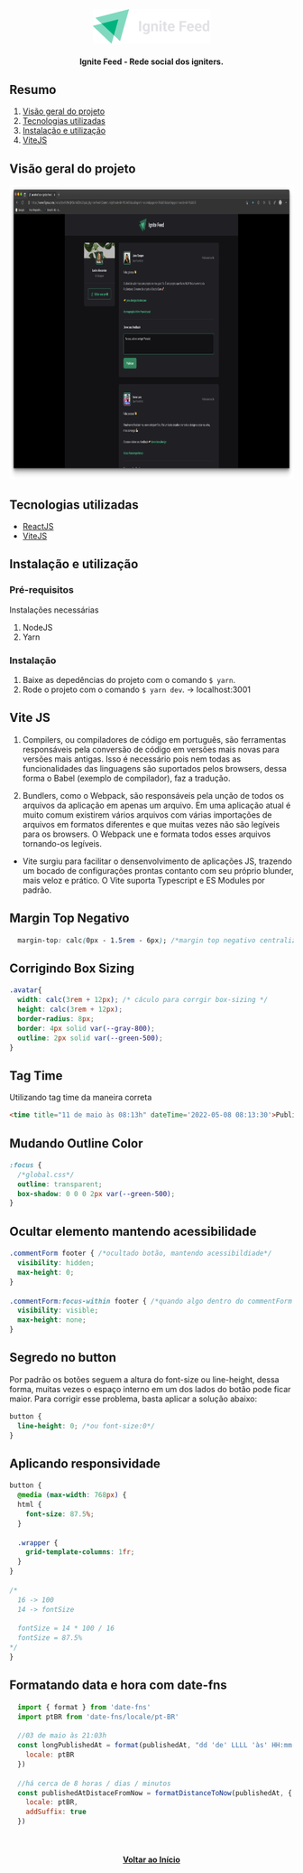 <div id="top" align="center">
  <div>
    <img src="github/images/logo.png" alt="Logo" width="209" height="61">
  </div>
  <h4 align="center">Ignite Feed - Rede social dos igniters.</h4>
</div>

## Resumo

<ol>
  <li><a href="#visão-geral-do-projeto">Visão geral do projeto</a></li>
  <li><a href="#tecnologias-utilizadas">Tecnologias utilizadas</a></li>
  <li><a href="#instalação-e-utilização">Instalação e utilização</a></li>
  <li><a href="#vite-js">ViteJS</a></li>
  
</ol>

## Visão geral do projeto

<div align="center">
  <img src="github/images/dashboard.png" alt="project preview" width="1180" height="520">  
</div>

## Tecnologias utilizadas

- [ReactJS](https://reactjs.org/)
- [ViteJS](https://vitejs.dev/)

## Instalação e utilização

### Pré-requisitos

Instalações necessárias

1. NodeJS
2. Yarn

### Instalação

1. Baixe as depedências do projeto com o comando `$ yarn`.
2. Rode o projeto com o comando `$ yarn dev`. -> localhost:3001

## Vite JS

1. Compilers, ou compiladores de código em português, são ferramentas responsáveis pela conversão de código em versões
mais novas para versões mais antigas. Isso é necessário pois nem todas as funcionalidades das linguagens são suportados 
pelos browsers, dessa forma o Babel (exemplo de compilador), faz a tradução.

2. Bundlers, como o Webpack, são responsáveis pela unção de todos os arquivos da aplicação em apenas um arquivo. Em uma 
aplicação atual é muito comum existirem vários arquivos com várias importações de arquivos em formatos diferentes e que
muitas vezes não são legíveis para os browsers. O Webpack une e formata todos esses arquivos tornando-os legíveis.

 - Vite surgiu para facilitar o densenvolvimento de aplicações JS, trazendo um bocado de configurações prontas
contanto com seu próprio blunder, mais veloz e prático. O Vite suporta Typescript e ES Modules por padrão. 

## Margin Top Negativo

```css
  margin-top: calc(0px - 1.5rem - 6px); /*margin top negativo centralizado*/
```

## Corrigindo Box Sizing

```css
.avatar{
  width: calc(3rem + 12px); /* cáculo para corrgir box-sizing */
  height: calc(3rem + 12px);
  border-radius: 8px;
  border: 4px solid var(--gray-800);
  outline: 2px solid var(--green-500);
}
```

## Tag Time

Utilizando tag time da maneira correta

```html
<time title="11 de maio às 08:13h" dateTime='2022-05-08 08:13:30'>Publicado há 1h</time>
```

## Mudando Outline Color

```css
:focus {
  /*global.css*/
  outline: transparent;
  box-shadow: 0 0 0 2px var(--green-500);
}
```

## Ocultar elemento mantendo acessibilidade

```css
.commentForm footer { /*ocultado botão, mantendo acessibildiade*/
  visibility: hidden;
  max-height: 0;
}

.commentForm:focus-within footer { /*quando algo dentro do commentForm estiver focado, mostrar botão*/
  visibility: visible;
  max-height: none;
}
```

## Segredo no button

Por padrão os botões seguem a altura do font-size ou line-height, dessa forma, muitas vezes o espaço interno em um dos
lados do botão pode ficar maior. Para corrigir esse problema, basta aplicar a solução abaixo:

```css
button {
  line-height: 0; /*ou font-size:0*/
}
```

## Aplicando responsividade

```css
button {
  @media (max-width: 768px) {
  html {
    font-size: 87.5%;
  }
  
  .wrapper {
    grid-template-columns: 1fr; 
  }
}

/*
  16 -> 100
  14 -> fontSize

  fontSize = 14 * 100 / 16
  fontSize = 87.5%
*/
}
```


## Formatando data e hora com date-fns

```js
  import { format } from 'date-fns'
  import ptBR from 'date-fns/locale/pt-BR'
 
  //03 de maio às 21:03h
  const longPublishedAt = format(publishedAt, "dd 'de' LLLL 'às' HH:mm'h'", { 
    locale: ptBR
  })

  //há cerca de 8 horas / dias / minutos
  const publishedAtDistaceFromNow = formatDistanceToNow(publishedAt, {
    locale: ptBR,
    addSuffix: true
  })

```

<br />

<h4 align="center"><a href="#top">Voltar ao Início</a></h4>

